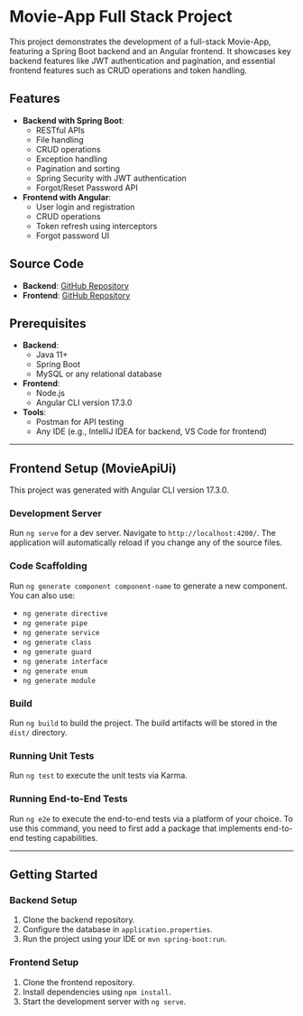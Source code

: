 # Movie-App Full Stack Project

This project demonstrates the development of a full-stack Movie-App, featuring a Spring Boot backend and an Angular frontend. It showcases key backend features like JWT authentication and pagination, and essential frontend features such as CRUD operations and token handling.

## Features

- **Backend with Spring Boot**:
  - RESTful APIs
  - File handling
  - CRUD operations
  - Exception handling
  - Pagination and sorting
  - Spring Security with JWT authentication
  - Forgot/Reset Password API
- **Frontend with Angular**:
  - User login and registration
  - CRUD operations
  - Token refresh using interceptors
  - Forgot password UI

## Source Code

- **Backend**: [GitHub Repository]()
- **Frontend**: [GitHub Repository]()

## Prerequisites

- **Backend**:
  - Java 11+
  - Spring Boot
  - MySQL or any relational database
- **Frontend**:
  - Node.js
  - Angular CLI version 17.3.0
- **Tools**:
  - Postman for API testing
  - Any IDE (e.g., IntelliJ IDEA for backend, VS Code for frontend)

---

## Frontend Setup (MovieApiUi)

This project was generated with Angular CLI version 17.3.0.

### Development Server

Run `ng serve` for a dev server. Navigate to `http://localhost:4200/`. The application will automatically reload if you change any of the source files.

### Code Scaffolding

Run `ng generate component component-name` to generate a new component. You can also use:

- `ng generate directive`
- `ng generate pipe`
- `ng generate service`
- `ng generate class`
- `ng generate guard`
- `ng generate interface`
- `ng generate enum`
- `ng generate module`

### Build

Run `ng build` to build the project. The build artifacts will be stored in the `dist/` directory.

### Running Unit Tests

Run `ng test` to execute the unit tests via Karma.

### Running End-to-End Tests

Run `ng e2e` to execute the end-to-end tests via a platform of your choice. To use this command, you need to first add a package that implements end-to-end testing capabilities.

---

## Getting Started

### Backend Setup

1. Clone the backend repository.
2. Configure the database in `application.properties`.
3. Run the project using your IDE or `mvn spring-boot:run`.

### Frontend Setup

1. Clone the frontend repository.
2. Install dependencies using `npm install`.
3. Start the development server with `ng serve`.
